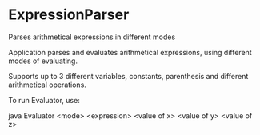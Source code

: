 # ExpressionParser
Parses arithmetical expressions in different modes

Application parses and evaluates arithmetical expressions, using different modes of evaluating.

Supports up to 3 different variables, constants, parenthesis and different arithmetical operations.

To run Evaluator, use:

java Evaluator \<mode\> \<expression\> \<value of x\> \<value of y\> \<value of z\>

